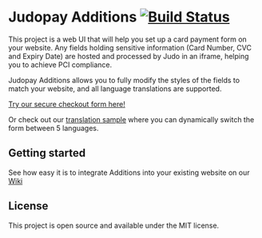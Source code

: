 # Judopay Additions [![Build Status](https://travis-ci.org/Judopay/Judo-Ruby.svg?branch=master)](https://travis-ci.org/Judopay/Judo-Ruby)

This project is a web UI that will help you set up a card payment form on your website. Any fields holding sensitive information (Card Number, CVC and Expiry Date) are hosted and processed by Judo in an iframe, helping you to achieve PCI compliance.

Judopay Additions allows you to fully modify the styles of the fields to match your website, and all language translations are supported.

[Try our secure checkout form here!](https://js.judopay.com/html/basic.html)

Or check out our [translation sample](https://js.judopay.com/html/dynamic_translations.html) where you can dynamically switch the form between 5 languages.

## Getting started

See how easy it is to integrate Additions into your existing website on our [Wiki](https://github.com/Judopay/Judopay-Additions/wiki/Adding-payment-fields-to-your-website)

## License

This project is open source and available under the MIT license.

